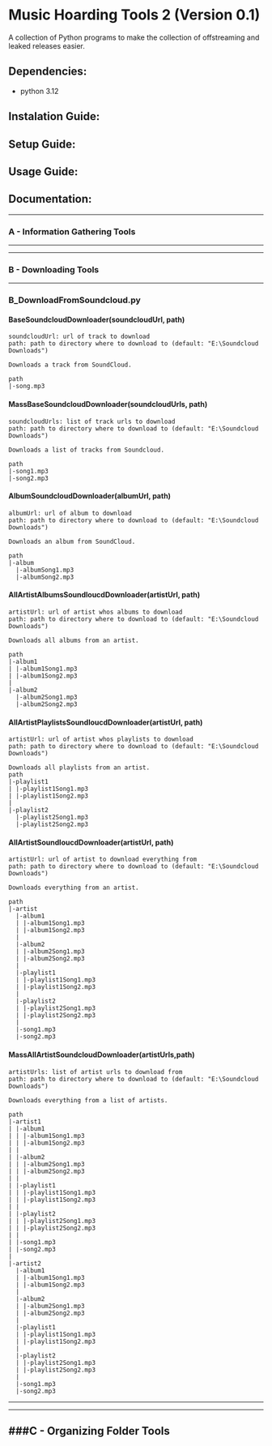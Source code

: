 # Music Hoarding Tools 2 (Version 0.1)

A collection of Python programs to make the collection of offstreaming and leaked releases easier.

## Dependencies:
- python 3.12
## Instalation Guide:

## Setup Guide:

## Usage Guide:
## Documentation:
---
### A - Information Gathering Tools
---
---
### B - Downloading Tools
---
### B_DownloadFromSoundcloud.py
#### BaseSoundcloudDownloader(soundcloudUrl, path)
```
soundcloudUrl: url of track to download
path: path to directory where to download to (default: "E:\Soundcloud Downloads")

Downloads a track from SoundCloud.

path
|-song.mp3
```
#### MassBaseSoundcloudDownloader(soundcloudUrls, path)
```
soundcloudUrls: list of track urls to download
path: path to directory where to download to (default: "E:\Soundcloud Downloads")

Downloads a list of tracks from Soundcloud.

path
|-song1.mp3
|-song2.mp3
```
#### AlbumSoundcloudDownloader(albumUrl, path)
```
albumUrl: url of album to download
path: path to directory where to download to (default: "E:\Soundcloud Downloads")

Downloads an album from SoundCloud.

path
|-album
  |-albumSong1.mp3
  |-albumSong2.mp3
```
#### AllArtistAlbumsSoundloucdDownloader(artistUrl, path)
```
artistUrl: url of artist whos albums to download
path: path to directory where to download to (default: "E:\Soundcloud Downloads")

Downloads all albums from an artist.

path
|-album1
| |-album1Song1.mp3
| |-album1Song2.mp3
|
|-album2
  |-album2Song1.mp3
  |-album2Song2.mp3
```
#### AllArtistPlaylistsSoundloucdDownloader(artistUrl, path)
```
artistUrl: url of artist whos playlists to download
path: path to directory where to download to (default: "E:\Soundcloud Downloads")

Downloads all playlists from an artist.
path
|-playlist1
| |-playlist1Song1.mp3
| |-playlist1Song2.mp3
|
|-playlist2
  |-playlist2Song1.mp3
  |-playlist2Song2.mp3
```
#### AllArtistSoundloucdDownloader(artistUrl, path)
```
artistUrl: url of artist to download everything from
path: path to directory where to download to (default: "E:\Soundcloud Downloads")

Downloads everything from an artist.

path
|-artist
  |-album1
  | |-album1Song1.mp3
  | |-album1Song2.mp3
  |
  |-album2
  | |-album2Song1.mp3
  | |-album2Song2.mp3
  |
  |-playlist1
  | |-playlist1Song1.mp3
  | |-playlist1Song2.mp3
  |
  |-playlist2
  | |-playlist2Song1.mp3
  | |-playlist2Song2.mp3
  |
  |-song1.mp3
  |-song2.mp3
```
#### MassAllArtistSoundcloudDownloader(artistUrls,path)
```
artistUrls: list of artist urls to download from
path: path to directory where to download to (default: "E:\Soundcloud Downloads")

Downloads everything from a list of artists.

path
|-artist1
| |-album1
| | |-album1Song1.mp3
| | |-album1Song2.mp3
| |
| |-album2
| | |-album2Song1.mp3
| | |-album2Song2.mp3
| |
| |-playlist1
| | |-playlist1Song1.mp3
| | |-playlist1Song2.mp3
| |
| |-playlist2
| | |-playlist2Song1.mp3
| | |-playlist2Song2.mp3
| |
| |-song1.mp3
| |-song2.mp3
|
|-artist2
  |-album1
  | |-album1Song1.mp3
  | |-album1Song2.mp3
  |
  |-album2
  | |-album2Song1.mp3
  | |-album2Song2.mp3
  |
  |-playlist1
  | |-playlist1Song1.mp3
  | |-playlist1Song2.mp3
  |
  |-playlist2
  | |-playlist2Song1.mp3
  | |-playlist2Song2.mp3
  |
  |-song1.mp3
  |-song2.mp3
```
---
---
###C - Organizing Folder Tools
---
